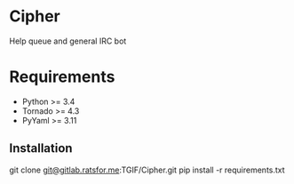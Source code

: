 # Cipher
Help queue and general IRC bot

# Requirements
* Python >= 3.4
* Tornado >= 4.3
* PyYaml >= 3.11

## Installation
git clone git@gitlab.ratsfor.me:TGIF/Cipher.git
pip install -r requirements.txt
